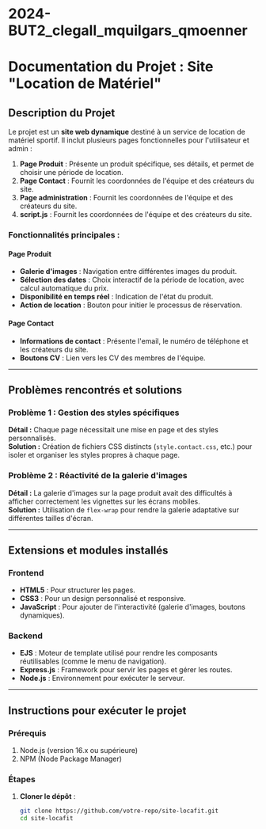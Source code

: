 # 2024-BUT2_clegall_mquilgars_qmoenner

# Documentation du Projet : Site "Location de Matériel"

## Description du Projet
Le projet est un **site web dynamique** destiné à un service de location de matériel sportif. Il inclut plusieurs pages fonctionnelles pour l'utilisateur et admin :

1. **Page Produit** : Présente un produit spécifique, ses détails, et permet de choisir une période de location.
2. **Page Contact** : Fournit les coordonnées de l'équipe et des créateurs du site.
3. **Page administration** : Fournit les coordonnées de l'équipe et des créateurs du site.
4. **script.js** : Fournit les coordonnées de l'équipe et des créateurs du site.

### Fonctionnalités principales :
#### Page Produit
- **Galerie d'images** : Navigation entre différentes images du produit.
- **Sélection des dates** : Choix interactif de la période de location, avec calcul automatique du prix.
- **Disponibilité en temps réel** : Indication de l'état du produit.
- **Action de location** : Bouton pour initier le processus de réservation.

#### Page Contact
- **Informations de contact** : Présente l'email, le numéro de téléphone et les créateurs du site.
- **Boutons CV** : Lien vers les CV des membres de l'équipe.

---

## Problèmes rencontrés et solutions

### Problème 1 : Gestion des styles spécifiques
**Détail :** Chaque page nécessitait une mise en page et des styles personnalisés.  
**Solution :** Création de fichiers CSS distincts (`style.contact.css`, etc.) pour isoler et organiser les styles propres à chaque page.

### Problème 2 : Réactivité de la galerie d'images
**Détail :** La galerie d'images sur la page produit avait des difficultés à afficher correctement les vignettes sur les écrans mobiles.  
**Solution :** Utilisation de `flex-wrap` pour rendre la galerie adaptative sur différentes tailles d'écran.

---

## Extensions et modules installés

### Frontend
- **HTML5** : Pour structurer les pages.
- **CSS3** : Pour un design personnalisé et responsive.
- **JavaScript** : Pour ajouter de l'interactivité (galerie d'images, boutons dynamiques).

### Backend
- **EJS** : Moteur de template utilisé pour rendre les composants réutilisables (comme le menu de navigation).
- **Express.js** : Framework pour servir les pages et gérer les routes.
- **Node.js** : Environnement pour exécuter le serveur.

---

## Instructions pour exécuter le projet

### Prérequis
1. Node.js (version 16.x ou supérieure)
2. NPM (Node Package Manager)

### Étapes

1. **Cloner le dépôt** :
   ```bash
   git clone https://github.com/votre-repo/site-locafit.git
   cd site-locafit

